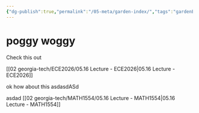 ```yaml
---
{"dg-publish":true,"permalink":"/05-meta/garden-index/","tags":"gardenEntry","dgHomeLink":true,"dgPassFrontmatter":false}
---
```



# poggy woggy

Check this out

[[02 georgia-tech/ECE2026/05.16 Lecture - ECE2026|05.16 Lecture - ECE2026]]

ok how about this asdasdASd

asdad
[[02 georgia-tech/MATH1554/05.16 Lecture - MATH1554|05.16 Lecture - MATH1554]]